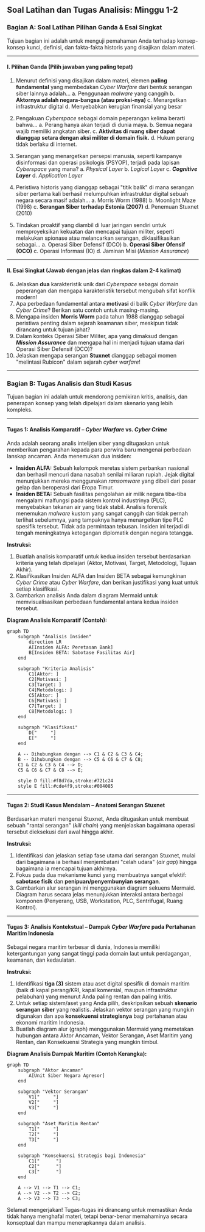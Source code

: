 ## **Soal Latihan dan Tugas Analisis: Minggu 1-2**

### **Bagian A: Soal Latihan Pilihan Ganda & Esai Singkat**

Tujuan bagian ini adalah untuk menguji pemahaman Anda terhadap konsep-konsep kunci, definisi, dan fakta-fakta historis yang disajikan dalam materi.

-----

#### **I. Pilihan Ganda (Pilih jawaban yang paling tepat)**

1.  Menurut definisi yang disajikan dalam materi, elemen **paling fundamental** yang membedakan *Cyber Warfare* dari bentuk serangan siber lainnya adalah...
    a.  Penggunaan *malware* yang canggih
    b.  **Aktornya adalah negara-bangsa (atau proksi-nya)**
    c.  Menargetkan infrastruktur digital
    d.  Menyebabkan kerugian finansial yang besar

2.  Pengakuan *Cyberspace* sebagai domain peperangan kelima berarti bahwa...
    a.  Perang hanya akan terjadi di dunia maya.
    b.  Semua negara wajib memiliki angkatan siber.
    c.  **Aktivitas di ruang siber dapat dianggap setara dengan aksi militer di domain fisik.**
    d.  Hukum perang tidak berlaku di internet.

3.  Serangan yang menargetkan persepsi manusia, seperti kampanye disinformasi dan operasi psikologis (PSYOP), terjadi pada lapisan *Cyberspace* yang mana?
    a.  *Physical Layer*
    b.  *Logical Layer*
    c.  ***Cognitive Layer***
    d.  *Application Layer*

4.  Peristiwa historis yang dianggap sebagai "titik balik" di mana serangan siber pertama kali berhasil melumpuhkan infrastruktur digital sebuah negara secara masif adalah...
    a.  Morris Worm (1988)
    b.  Moonlight Maze (1998)
    c.  **Serangan Siber terhadap Estonia (2007)**
    d.  Penemuan Stuxnet (2010)

5.  Tindakan proaktif yang diambil di luar jaringan sendiri untuk memproyeksikan kekuatan dan mencapai tujuan militer, seperti melakukan spionase atau melancarkan serangan, diklasifikasikan sebagai...
    a.  Operasi Siber Defensif (DCO)
    b.  **Operasi Siber Ofensif (OCO)**
    c.  Operasi Informasi (IO)
    d.  Jaminan Misi (*Mission Assurance*)

-----

#### **II. Esai Singkat (Jawab dengan jelas dan ringkas dalam 2-4 kalimat)**

6.  Jelaskan **dua** karakteristik unik dari *Cyberspace* sebagai domain peperangan dan mengapa karakteristik tersebut mengubah sifat konflik modern\!
7.  Apa perbedaan fundamental antara **motivasi** di balik *Cyber Warfare* dan *Cyber Crime*? Berikan satu contoh untuk masing-masing.
8.  Mengapa insiden **Morris Worm** pada tahun 1988 dianggap sebagai peristiwa penting dalam sejarah keamanan siber, meskipun tidak dirancang untuk tujuan jahat?
9.  Dalam konteks Operasi Siber Militer, apa yang dimaksud dengan ***Mission Assurance*** dan mengapa hal ini menjadi tujuan utama dari Operasi Siber Defensif (DCO)?
10. Jelaskan mengapa serangan **Stuxnet** dianggap sebagai momen "melintasi Rubicon" dalam sejarah *cyber warfare*\!

-----

### **Bagian B: Tugas Analisis dan Studi Kasus**

Tujuan bagian ini adalah untuk mendorong pemikiran kritis, analisis, dan penerapan konsep yang telah dipelajari dalam skenario yang lebih kompleks.

-----

#### **Tugas 1: Analisis Komparatif – *Cyber Warfare* vs. *Cyber Crime***

Anda adalah seorang analis intelijen siber yang ditugaskan untuk memberikan pengarahan kepada para perwira baru mengenai perbedaan lanskap ancaman. Anda menemukan dua insiden:

  * **Insiden ALFA:** Sebuah kelompok meretas sistem perbankan nasional dan berhasil mencuri dana nasabah senilai miliaran rupiah. Jejak digital menunjukkan mereka menggunakan *ransomware* yang dibeli dari pasar gelap dan beroperasi dari Eropa Timur.
  * **Insiden BETA:** Sebuah fasilitas pengolahan air milik negara tiba-tiba mengalami malfungsi pada sistem kontrol industrinya (PLC), menyebabkan tekanan air yang tidak stabil. Analisis forensik menemukan *malware* kustom yang sangat canggih dan tidak pernah terlihat sebelumnya, yang tampaknya hanya menargetkan tipe PLC spesifik tersebut. Tidak ada permintaan tebusan. Insiden ini terjadi di tengah meningkatnya ketegangan diplomatik dengan negara tetangga.

**Instruksi:**

1.  Buatlah analisis komparatif untuk kedua insiden tersebut berdasarkan kriteria yang telah dipelajari (Aktor, Motivasi, Target, Metodologi, Tujuan Akhir).
2.  Klasifikasikan Insiden ALFA dan Insiden BETA sebagai kemungkinan *Cyber Crime* atau *Cyber Warfare*, dan berikan justifikasi yang kuat untuk setiap klasifikasi.
3.  Gambarkan analisis Anda dalam diagram Mermaid untuk memvisualisasikan perbedaan fundamental antara kedua insiden tersebut.

**Diagram Analisis Komparatif (Contoh):**

```mermaid
graph TD
    subgraph "Analisis Insiden"
        direction LR
        A[Insiden ALFA: Peretasan Bank]
        B[Insiden BETA: Sabotase Fasilitas Air]
    end

    subgraph "Kriteria Analisis"
        C1[Aktor: ]
        C2[Motivasi: ]
        C3[Target: ]
        C4[Metodologi: ]
        C5[Aktor: ]
        C6[Motivasi: ]
        C7[Target: ]
        C8[Metodologi: ]
    end

    subgraph "Klasifikasi"
        D["     "]
        E["     "]
    end

    A -- Dihubungkan dengan --> C1 & C2 & C3 & C4;
    B -- Dihubungkan dengan --> C5 & C6 & C7 & C8;
    C1 & C2 & C3 & C4 --> D;
    C5 & C6 & C7 & C8 --> E;

    style D fill:#f8d7da,stroke:#721c24
    style E fill:#cde4f9,stroke:#004085
```

-----

#### **Tugas 2: Studi Kasus Mendalam – Anatomi Serangan Stuxnet**

Berdasarkan materi mengenai Stuxnet, Anda ditugaskan untuk membuat sebuah "rantai serangan" (*kill chain*) yang menjelaskan bagaimana operasi tersebut dieksekusi dari awal hingga akhir.

**Instruksi:**

1.  Identifikasi dan jelaskan setiap fase utama dari serangan Stuxnet, mulai dari bagaimana ia berhasil menjembatani "celah udara" (*air gap*) hingga bagaimana ia mencapai tujuan akhirnya.
2.  Fokus pada dua mekanisme kunci yang membuatnya sangat efektif: **sabotase fisik** dan **penipuan/penyembunyian serangan**.
3.  Gambarkan alur serangan ini menggunakan diagram sekuens Mermaid. Diagram harus secara jelas menunjukkan interaksi antara berbagai komponen (Penyerang, USB, Workstation, PLC, Sentrifugal, Ruang Kontrol).


-----

#### **Tugas 3: Analisis Kontekstual – Dampak *Cyber Warfare* pada Pertahanan Maritim Indonesia**

Sebagai negara maritim terbesar di dunia, Indonesia memiliki ketergantungan yang sangat tinggi pada domain laut untuk perdagangan, keamanan, dan kedaulatan.

**Instruksi:**

1.  Identifikasi **tiga (3)** sistem atau aset digital spesifik di domain maritim (baik di kapal perang/KRI, kapal komersial, maupun infrastruktur pelabuhan) yang menurut Anda paling rentan dan paling kritis.
2.  Untuk setiap sistem/aset yang Anda pilih, deskripsikan sebuah **skenario serangan siber** yang realistis. Jelaskan vektor serangan yang mungkin digunakan dan apa **konsekuensi strategisnya** bagi pertahanan atau ekonomi maritim Indonesia.
3.  Buatlah diagram alur (graph) menggunakan Mermaid yang memetakan hubungan antara Aktor Ancaman, Vektor Serangan, Aset Maritim yang Rentan, dan Konsekuensi Strategis yang mungkin timbul.

**Diagram Analisis Dampak Maritim (Contoh Kerangka):**

```mermaid
graph TD
    subgraph "Aktor Ancaman"
        A[Unit Siber Negara Agresor]
    end

    subgraph "Vektor Serangan"
        V1["     "]
        V2["     "]
        V3["     "]
    end

    subgraph "Aset Maritim Rentan"
        T1["     "]
        T2["     "]
        T3["     "]
    end

    subgraph "Konsekuensi Strategis bagi Indonesia"
        C1["      "]
        C2["      "]
        C3["      "]
    end

    A --> V1 --> T1 --> C1;
    A --> V2 --> T2 --> C2;
    A --> V3 --> T3 --> C3;
```

Selamat mengerjakan\! Tugas-tugas ini dirancang untuk memastikan Anda tidak hanya menghafal materi, tetapi benar-benar memahaminya secara konseptual dan mampu menerapkannya dalam analisis.
